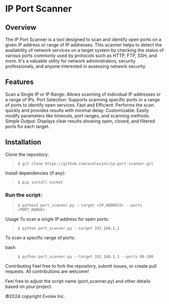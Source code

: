 # IP Port Scanner
## Overview
The IP Port Scanner is a tool designed to scan and identify open ports on a given IP address or range of IP addresses. This scanner helps to detect the availability of network services on a target system by checking the status of various ports commonly used by protocols such as HTTP, FTP, SSH, and more. It's a valuable utility for network administrators, security professionals, and anyone interested in assessing network security.

## Features
Scan a Single IP or IP Range: Allows scanning of individual IP addresses or a range of IPs.
Port Selection: Supports scanning specific ports or a range of ports to identify open services.
Fast and Efficient: Performs the scan quickly and provides results with minimal delay.
Customizable: Easily modify parameters like timeouts, port ranges, and scanning methods.
Simple Output: Displays clear results showing open, closed, and filtered ports for each target.
## Installation
Clone the repository:

>
>```
>$ git clone https://github.com/evolexinc/ip-port-scanner.git
>```

Install dependencies (if any):

> ```
> $ pip install socket
> ```

### Run the script:
>```
>$ python3 port_scanner.py --target <IP_ADDRESS> --ports <PORT_RANGE>
>```

Usage
To scan a single IP address for open ports:

>```
>$ python port_scanner.py --target 192.168.1.1
>```

To scan a specific range of ports:

bash

>
>```
>$ python port_scanner.py --target 192.168.1.1 --ports 80-100
>```

Contributing
Feel free to fork the repository, submit issues, or create pull requests. All contributions are welcome!

Feel free to adjust the script name (port_scanner.py) and other details based on your project.

&copy;2024 copyright Evolex Inc. 
